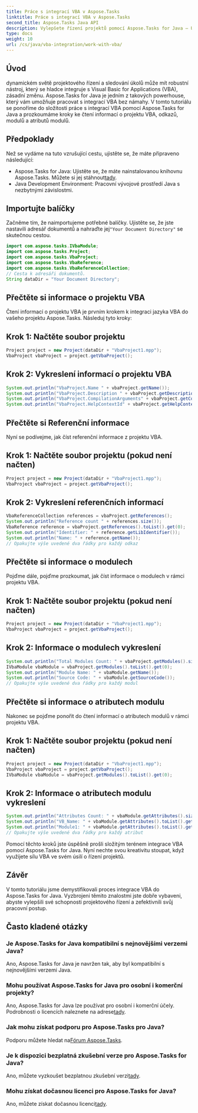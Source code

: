 ```yaml
---
title: Práce s integrací VBA v Aspose.Tasks
linktitle: Práce s integrací VBA v Aspose.Tasks
second_title: Aspose.Tasks Java API
description: Vylepšete řízení projektů pomocí Aspose.Tasks for Java – Uvolněte integraci VBA pro zjednodušené pracovní postupy. Prozkoumejte nyní pro efektivní sledování úkolů!
type: docs
weight: 10
url: /cs/java/vba-integration/work-with-vba/
---
```

## Úvod
dynamickém světě projektového řízení a sledování úkolů může mít robustní nástroj, který se hladce integruje s Visual Basic for Applications (VBA), zásadní změnu. Aspose.Tasks for Java je jedním z takových powerhouse, který vám umožňuje pracovat s integrací VBA bez námahy. V tomto tutoriálu se ponoříme do složitosti práce s integrací VBA pomocí Aspose.Tasks for Java a prozkoumáme kroky ke čtení informací o projektu VBA, odkazů, modulů a atributů modulů.
## Předpoklady
Než se vydáme na tuto vzrušující cestu, ujistěte se, že máte připraveno následující:
-  Aspose.Tasks for Java: Ujistěte se, že máte nainstalovanou knihovnu Aspose.Tasks. Můžete si jej stáhnout[tady](https://releases.aspose.com/tasks/java/).
- Java Development Environment: Pracovní vývojové prostředí Java s nezbytnými závislostmi.
## Importujte balíčky
 Začněme tím, že naimportujeme potřebné balíčky. Ujistěte se, že jste nastavili adresář dokumentů a nahraďte jej`"Your Document Directory"` se skutečnou cestou.
```java
import com.aspose.tasks.IVbaModule;
import com.aspose.tasks.Project;
import com.aspose.tasks.VbaProject;
import com.aspose.tasks.VbaReference;
import com.aspose.tasks.VbaReferenceCollection;
// Cesta k adresáři dokumentů.
String dataDir = "Your Document Directory";
```
## Přečtěte si informace o projektu VBA
Čtení informací o projektu VBA je prvním krokem k integraci jazyka VBA do vašeho projektu Aspose.Tasks. Následuj tyto kroky:
## Krok 1: Načtěte soubor projektu
```java
Project project = new Project(dataDir + "VbaProject1.mpp");
VbaProject vbaProject = project.getVbaProject();
```
## Krok 2: Vykreslení informací o projektu VBA
```java
System.out.println("VbaProject.Name " + vbaProject.getName());
System.out.println("VbaProject.Description " + vbaProject.getDescription());
System.out.println("VbaProject.CompilationArguments" + vbaProject.getCompilationArguments());
System.out.println("VbaProject.HelpContextId" + vbaProject.getHelpContextId());
```
## Přečtěte si Referenční informace
Nyní se podívejme, jak číst referenční informace z projektu VBA.
## Krok 1: Načtěte soubor projektu (pokud není načten)
```java
Project project = new Project(dataDir + "VbaProject1.mpp");
VbaProject vbaProject = project.getVbaProject();
```
## Krok 2: Vykreslení referenčních informací
```java
VbaReferenceCollection references = vbaProject.getReferences();
System.out.println("Reference count " + references.size());
VbaReference reference = vbaProject.getReferences().toList().get(0);
System.out.println("Identifier: " + reference.getLibIdentifier());
System.out.println("Name: " + reference.getName());
// Opakujte výše uvedené dva řádky pro každý odkaz
```
## Přečtěte si informace o modulech
Pojďme dále, pojďme prozkoumat, jak číst informace o modulech v rámci projektu VBA.
## Krok 1: Načtěte soubor projektu (pokud není načten)
```java
Project project = new Project(dataDir + "VbaProject1.mpp");
VbaProject vbaProject = project.getVbaProject();
```
## Krok 2: Informace o modulech vykreslení
```java
System.out.println("Total Modules Count: " + vbaProject.getModules().size());
IVbaModule vbaModule = vbaProject.getModules().toList().get(0);
System.out.println("Module Name: " + vbaModule.getName());
System.out.println("Source Code: " + vbaModule.getSourceCode());
// Opakujte výše uvedené dva řádky pro každý modul
```
## Přečtěte si informace o atributech modulu
Nakonec se pojďme ponořit do čtení informací o atributech modulů v rámci projektu VBA.
## Krok 1: Načtěte soubor projektu (pokud není načten)
```java
Project project = new Project(dataDir + "VbaProject1.mpp");
VbaProject vbaProject = project.getVbaProject();
IVbaModule vbaModule = vbaProject.getModules().toList().get(0);
```
## Krok 2: Informace o atributech modulu vykreslení
```java
System.out.println("Attributes Count: " + vbaModule.getAttributes().size());
System.out.println("VB_Name: " + vbaModule.getAttributes().toList().get(0).getKey());
System.out.println("Module1: " + vbaModule.getAttributes().toList().get(0).getValue());
// Opakujte výše uvedené dva řádky pro každý atribut
```
Pomocí těchto kroků jste úspěšně prošli složitým terénem integrace VBA pomocí Aspose.Tasks for Java. Nyní nechte svou kreativitu stoupat, když využijete sílu VBA ve svém úsilí o řízení projektů.
## Závěr
V tomto tutoriálu jsme demystifikovali proces integrace VBA do Aspose.Tasks for Java. Vyzbrojeni těmito znalostmi jste dobře vybaveni, abyste vylepšili své schopnosti projektového řízení a zefektivnili svůj pracovní postup.
## Často kladené otázky
### Je Aspose.Tasks for Java kompatibilní s nejnovějšími verzemi Java?
Ano, Aspose.Tasks for Java je navržen tak, aby byl kompatibilní s nejnovějšími verzemi Java.
### Mohu používat Aspose.Tasks for Java pro osobní i komerční projekty?
 Ano, Aspose.Tasks for Java lze používat pro osobní i komerční účely. Podrobnosti o licencích naleznete na adrese[tady](https://purchase.aspose.com/buy).
### Jak mohu získat podporu pro Aspose.Tasks pro Java?
 Podporu můžete hledat na[Fórum Aspose.Tasks](https://forum.aspose.com/c/tasks/15).
### Je k dispozici bezplatná zkušební verze pro Aspose.Tasks for Java?
 Ano, můžete vyzkoušet bezplatnou zkušební verzi[tady](https://releases.aspose.com/).
### Mohu získat dočasnou licenci pro Aspose.Tasks for Java?
 Ano, můžete získat dočasnou licenci[tady](https://purchase.aspose.com/temporary-license/).